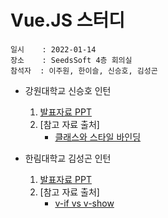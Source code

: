 # Vue.JS 스터디
    일시    : 2022-01-14  
    장소    : SeedsSoft 4층 회의실  
    참석자  : 이주원, 한이슬, 신승호, 김성곤  
  
* 강원대학교 신승호 인턴  
    1. [발표자료 PPT]( https://gitlab.com/seeds_soft/internship/study/-/blob/main/2021%202%ED%95%99%EA%B8%B0%20%EB%8F%99%EA%B3%84%20%ED%98%84%EC%9E%A5%EC%8B%A4%EC%8A%B5/VueJS%20%EC%8A%A4%ED%84%B0%EB%94%94/2022-01-14/%EC%8B%A0%EC%8A%B9%ED%98%B8/01_14_%ED%81%B4%EB%9E%98%EC%8A%A4%EC%99%80%20%EC%8A%A4%ED%83%80%EC%9D%BC%20%EB%B0%94%EC%9D%B8%EB%94%A9.pptx )  
    2. [참고 자료 출처]
        - [클래스와 스타일 바인딩](https://kr.vuejs.org/v2/guide/class-and-style.html)  
    
* 한림대학교 김성곤 인턴  
    1. [발표자료 PPT]( https://gitlab.com/seeds_soft/internship/study/-/blob/main/2021%202%ED%95%99%EA%B8%B0%20%EB%8F%99%EA%B3%84%20%ED%98%84%EC%9E%A5%EC%8B%A4%EC%8A%B5/VueJS%20%EC%8A%A4%ED%84%B0%EB%94%94/2022-01-14/%EA%B9%80%EC%84%B1%EA%B3%A4/01_14_Vue%20v-if%20v-show_%EA%B9%80%EC%84%B1%EA%B3%A4.pptx )  
    2. [참고 자료 출처]
        - [v-if vs v-show]( https://soft91.tistory.com/57 ) 

